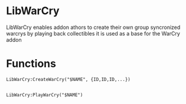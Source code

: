 # LibWarCry

LibWarCry enables addon athors to create their own group syncronized warcrys by playing back collectibles
it is used as a base for the WarCry addon

# Functions

```
LibWarCry:CreateWarCry("$NAME", {ID,ID,ID,...})


LibWarCry:PlayWarCry("$NAME")
```
